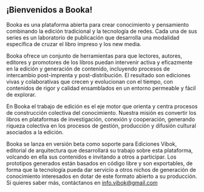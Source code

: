 ## ¡Bienvenidos a Booka!
Booka es una plataforma abierta para crear conocimiento y pensamiento combinando la edición tradicional y la tecnología de redes. Cada una de sus series es un laboratorio de publicación que desarrolla una modalidad específica de cruzar el libro impreso y los new media.

Booka ofrece un conjunto de herramientas para que lectores, autores, editores y promotores de los libros puedan intervenir activa y eficazmente en la edición y generación de contenido, incluyendo procesos de intercambio post-imprenta y post-distribución. El resultado son ediciones vivas y colaborativas que crecen y evolucionan con el tiempo, con contenidos de rigor y calidad ensamblados en un entorno permeable y fácil de explorar.

En Booka el trabajo de edición es el eje motor que orienta y centra procesos de construcción colectiva del conocimiento. Nuestra misión es convertir los libros en plataformas de investigación, conexión y cooperación, generando riqueza colectiva en los procesos de gestión, producción y difusión cultural asociados a la edición.

Booka se lanza en versión beta como soporte para Ediciones Vibok, editorial de arquitectura que desarrollará su trabajo sobre esta plataforma, volcando en ella sus contenidos e invitando a otros a participar. Los prototipos generados están basados en código libre y son exportables, de forma que la tecnología pueda dar servicio a otros nichos de generación de conocimiento interesados en dotar de este formato abierto a su producción. Si quieres saber más, contáctanos en info.vibok@gmail.com